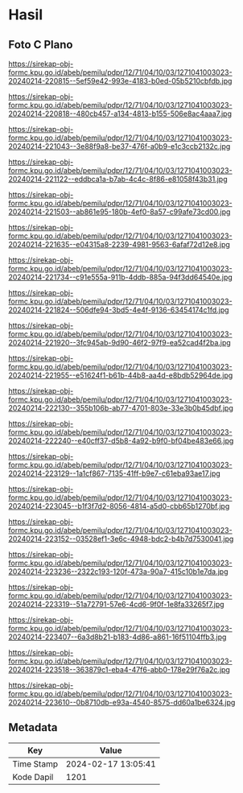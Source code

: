 # Hasil

## Foto C Plano

https://sirekap-obj-formc.kpu.go.id/abeb/pemilu/pdpr/12/71/04/10/03/1271041003023-20240214-220815--5ef59e42-993e-4183-b0ed-05b5210cbfdb.jpg

https://sirekap-obj-formc.kpu.go.id/abeb/pemilu/pdpr/12/71/04/10/03/1271041003023-20240214-220818--480cb457-a134-4813-b155-506e8ac4aaa7.jpg

https://sirekap-obj-formc.kpu.go.id/abeb/pemilu/pdpr/12/71/04/10/03/1271041003023-20240214-221043--3e88f9a8-be37-476f-a0b9-e1c3ccb2132c.jpg

https://sirekap-obj-formc.kpu.go.id/abeb/pemilu/pdpr/12/71/04/10/03/1271041003023-20240214-221122--eddbca1a-b7ab-4c4c-8f86-e81058f43b31.jpg

https://sirekap-obj-formc.kpu.go.id/abeb/pemilu/pdpr/12/71/04/10/03/1271041003023-20240214-221503--ab861e95-180b-4ef0-8a57-c99afe73cd00.jpg

https://sirekap-obj-formc.kpu.go.id/abeb/pemilu/pdpr/12/71/04/10/03/1271041003023-20240214-221635--e04315a8-2239-4981-9563-6afaf72d12e8.jpg

https://sirekap-obj-formc.kpu.go.id/abeb/pemilu/pdpr/12/71/04/10/03/1271041003023-20240214-221734--c91e555a-911b-4ddb-885a-94f3dd64540e.jpg

https://sirekap-obj-formc.kpu.go.id/abeb/pemilu/pdpr/12/71/04/10/03/1271041003023-20240214-221824--506dfe94-3bd5-4e4f-9136-63454174c1fd.jpg

https://sirekap-obj-formc.kpu.go.id/abeb/pemilu/pdpr/12/71/04/10/03/1271041003023-20240214-221920--3fc945ab-9d90-46f2-97f9-ea52cad4f2ba.jpg

https://sirekap-obj-formc.kpu.go.id/abeb/pemilu/pdpr/12/71/04/10/03/1271041003023-20240214-221955--e51624f1-b61b-44b8-aa4d-e8bdb52964de.jpg

https://sirekap-obj-formc.kpu.go.id/abeb/pemilu/pdpr/12/71/04/10/03/1271041003023-20240214-222130--355b106b-ab77-4701-803e-33e3b0b45dbf.jpg

https://sirekap-obj-formc.kpu.go.id/abeb/pemilu/pdpr/12/71/04/10/03/1271041003023-20240214-222240--e40cff37-d5b8-4a92-b9f0-bf04be483e66.jpg

https://sirekap-obj-formc.kpu.go.id/abeb/pemilu/pdpr/12/71/04/10/03/1271041003023-20240214-223129--1a1cf867-7135-41ff-b9e7-c61eba93ae17.jpg

https://sirekap-obj-formc.kpu.go.id/abeb/pemilu/pdpr/12/71/04/10/03/1271041003023-20240214-223045--b1f3f7d2-8056-4814-a5d0-cbb65b1270bf.jpg

https://sirekap-obj-formc.kpu.go.id/abeb/pemilu/pdpr/12/71/04/10/03/1271041003023-20240214-223152--03528ef1-3e6c-4948-bdc2-b4b7d7530041.jpg

https://sirekap-obj-formc.kpu.go.id/abeb/pemilu/pdpr/12/71/04/10/03/1271041003023-20240214-223236--2322c193-120f-473a-90a7-415c10b1e7da.jpg

https://sirekap-obj-formc.kpu.go.id/abeb/pemilu/pdpr/12/71/04/10/03/1271041003023-20240214-223319--51a72791-57e6-4cd6-9f0f-1e8fa33265f7.jpg

https://sirekap-obj-formc.kpu.go.id/abeb/pemilu/pdpr/12/71/04/10/03/1271041003023-20240214-223407--6a3d8b21-b183-4d86-a861-16f51104ffb3.jpg

https://sirekap-obj-formc.kpu.go.id/abeb/pemilu/pdpr/12/71/04/10/03/1271041003023-20240214-223518--363879c1-eba4-47f6-abb0-178e29f76a2c.jpg

https://sirekap-obj-formc.kpu.go.id/abeb/pemilu/pdpr/12/71/04/10/03/1271041003023-20240214-223610--0b8710db-e93a-4540-8575-dd60a1be6324.jpg


## Metadata

| Key        | Value               |
| ---------- | ------------------- |
| Time Stamp | 2024-02-17 13:05:41 |
| Kode Dapil | 1201                |



